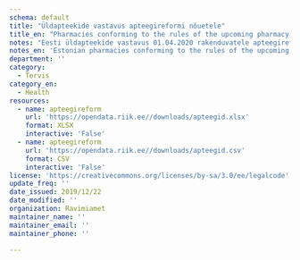 ```yaml
---
schema: default
title: "Üldapteekide vastavus apteegireformi nõuetele"
title_en: "Pharmacies conforming to the rules of the upcoming pharmacy reform"
notes: "Eesti üldapteekide vastavus 01.04.2020 rakenduvatele apteegireformi nõuetele seisuga 01.12.2019"
notes_en: 'Estonian pharmacies conforming to the rules of the upcoming pharmacy reform which takes action on 01.04.2020. Updated 01.12.2019.'
department: ''
category:
  - Tervis
category_en:
  - Health
resources:
  - name: apteegireform
    url: 'https://opendata.riik.ee//downloads/apteegid.xlsx'
    format: XLSX
    interactive: 'False'
  - name: apteegireform
    url: 'https://opendata.riik.ee//downloads/apteegid.csv'
    format: CSV
    interactive: 'False'
license: 'https://creativecommons.org/licenses/by-sa/3.0/ee/legalcode'
update_freq: ''
date_issued: 2019/12/22
date_modified: ''
organization: Ravimiamet
maintainer_name: ''
maintainer_email: ''
maintainer_phone: ''

---
```


